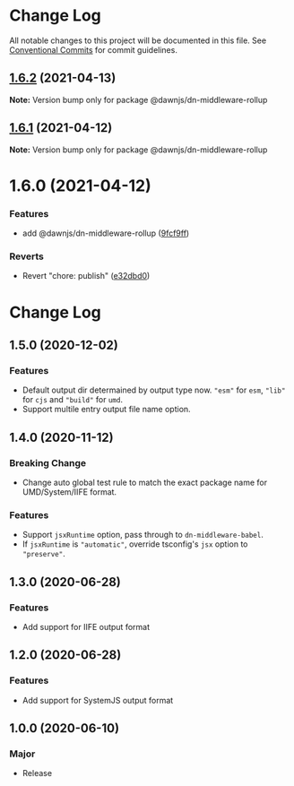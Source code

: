 # Change Log

All notable changes to this project will be documented in this file.
See [Conventional Commits](https://conventionalcommits.org) for commit guidelines.

## [1.6.2](https://github.com/alibaba/dawn/compare/@dawnjs/dn-middleware-rollup@1.6.1...@dawnjs/dn-middleware-rollup@1.6.2) (2021-04-13)

**Note:** Version bump only for package @dawnjs/dn-middleware-rollup





## [1.6.1](https://github.com/alibaba/dawn/compare/@dawnjs/dn-middleware-rollup@1.6.0...@dawnjs/dn-middleware-rollup@1.6.1) (2021-04-12)

**Note:** Version bump only for package @dawnjs/dn-middleware-rollup





# 1.6.0 (2021-04-12)


### Features

* add @dawnjs/dn-middleware-rollup ([9fcf9ff](https://github.com/alibaba/dawn/commit/9fcf9ffa269a8c1fe5c8744ab92e693f30fd98f2))


### Reverts

* Revert "chore: publish" ([e32dbd0](https://github.com/alibaba/dawn/commit/e32dbd0d9aa3f3b76e6e707504840c1b7e8c0705))





# Change Log

## 1.5.0 (2020-12-02)

### Features

- Default output dir determained by output type now. `"esm"` for `esm`, `"lib"` for `cjs` and `"build"` for `umd`.
- Support multile entry output file name option.

## 1.4.0 (2020-11-12)

### Breaking Change

- Change auto global test rule to match the exact package name for UMD/System/IIFE format.

### Features

- Support `jsxRuntime` option, pass through to `dn-middleware-babel`.
- If `jsxRuntime` is `"automatic"`, override tsconfig's `jsx` option to `"preserve"`.

## 1.3.0 (2020-06-28)

### Features

- Add support for IIFE output format

## 1.2.0 (2020-06-28)

### Features

- Add support for SystemJS output format

## 1.0.0 (2020-06-10)

### Major

- Release

